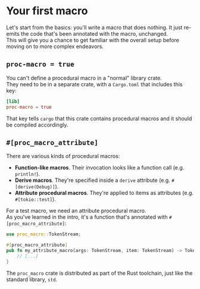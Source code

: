 # Your first macro

Let's start from the basics: you'll write a macro that does nothing. It just re-emits the code that's been annotated
with
the macro, unchanged.\
This will give you a chance to get familiar with the overall setup before moving on to more complex endeavors.

## `proc-macro = true`

You can't define a procedural macro in a "normal" library crate.\
They need to be in a separate crate, with a `Cargo.toml` that includes this key:

```toml
[lib]
proc-macro = true
```

That key tells `cargo` that this crate contains procedural macros and it should be compiled accordingly.

## `#[proc_macro_attribute]`

There are various kinds of procedural macros:

- **Function-like macros**. Their invocation looks like a function call (e.g. `println!`).
- **Derive macros**. They're specified inside a `derive` attribute (e.g. `#[derive(Debug)]`).
- **Attribute procedural macros**. They're applied to items as attributes (e.g. `#[tokio::test]`).

For a test macro, we need an attribute procedural macro.\
As you've learned in the intro, it's a function that's annotated with `#[proc_macro_attribute]`:

```rust
use proc_macro::TokenStream;

#[proc_macro_attribute]
pub fn my_attribute_macro(args: TokenStream, item: TokenStream) -> TokenStream {
    // [...]
}
```

The `proc_macro` crate is distributed as part of the Rust toolchain, just like the standard library, `std`.
